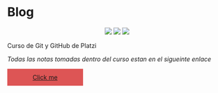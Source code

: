 # Blog
<p style="text-align: center;">
<img src="https://img.shields.io/badge/-Git-green"> <img src="https://img.shields.io/badge/-Html-blue"> <img src="https://img.shields.io/badge/-Css-red">
</p>
Curso de Git y GitHub de Platzi

*Todas las notas tomadas dentro del curso estan en el sigueinte enlace*

<p style="text-align: center; background: #D55; vertical-align: middle; padding: 0.8em; width: 30%;"><a href="https://www.evernote.com/shard/s736/sh/6a1c95f6-55a4-5573-2376-c674c10ebce6/2641a1107a666038dd83e036c5098c9c">Click me</a>
</p>
